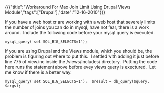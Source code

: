 {{{"title":"Workaround For Max Join Limit Using Drupal Views Module","tags":["Drupal"],"date":"12-16-2010"}}}

<p>If you have a web host or are working with a web host that severely limits the number of joins you can do in mysql, have not fear, there is a work around.&#160; Include the following code before your mysql query is executed.</p>
<p><code>mysql_query('set SQL_BIG_SELECTS=1');</code></p>
<p>If you are using Drupal and the Views module, which you should be, the problem is figuring out where to put this.&#160; I settled with adding it just before line 775 of view.inc inside the /views/includes/ directory.&#160; Putting the code here runs the statement above before evey views query is exectured.&#160; Let me know if there is a better way.</p>
<p><code>mysql_query('set SQL_BIG_SELECTS=1');&#160; $result = db_query($query, $args);</code></p>